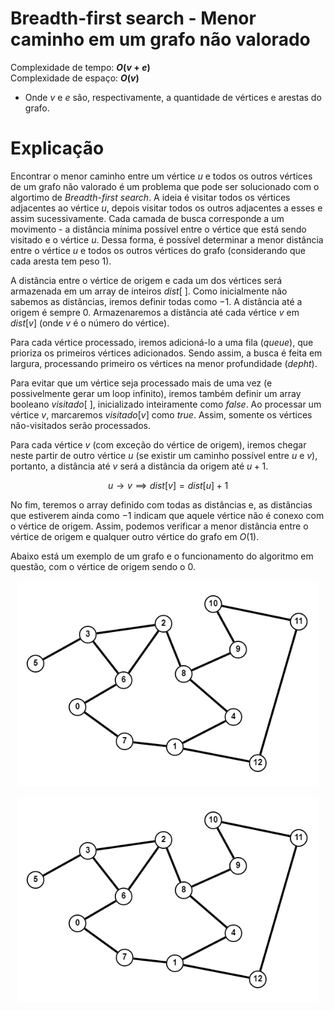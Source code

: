 # Breadth-first search - Menor caminho em um grafo não valorado

Complexidade de tempo: **$O(v + e)$**  
Complexidade de espaço: **$O(v)$**  

- Onde $v$ e $e$ são, respectivamente, a quantidade de vértices e arestas do grafo.

# Explicação

Encontrar o menor caminho entre um vértice $u$ e todos os outros vértices de um grafo não valorado é um problema que pode ser solucionado com o algortimo de _Breadth-first search_. A ideia é visitar todos os vértices adjacentes ao vértice $u$, depois visitar todos os outros adjacentes a esses e assim sucessivamente. Cada camada de busca corresponde a um movimento - a distância mínima possível entre o vértice que está sendo visitado e o vértice $u$. Dessa forma, é possível determinar a menor distância entre o vértice $u$ e todos os outros vértices do grafo (considerando que cada aresta tem peso $1$).

A distância entre o vértice de origem e cada um dos vértices será armazenada em um array de inteiros $dist[\ ]$. Como inicialmente não sabemos as distâncias, iremos definir todas como $-1$. A distância até a origem é sempre $0$. Armazenaremos a distância até cada vértice $v$ em $dist[v]$ (onde $v$ é o número do vértice).

Para cada vértice processado, iremos adicioná-lo a uma fila (_queue_), que prioriza os primeiros vértices adicionados. Sendo assim, a busca é feita em largura, processando primeiro os vértices na menor profundidade (_depht_).

Para evitar que um vértice seja processado mais de uma vez (e possivelmente gerar um loop infinito), iremos também definir um array booleano $visitado[\ ]$, inicializado inteiramente como _false_. Ao processar um vértice $v$, marcaremos $visitado[v]$ como _true_. Assim, somente os vértices não-visitados serão processados.

Para cada vértice $v$ (com exceção do vértice de origem), iremos chegar neste partir de outro vértice $u$ (se existir um caminho possível entre $u$ e $v$), portanto, a distância até $v$ será a distância da origem até $u + 1$.

$$u \to v \implies dist[v] = dist[u] + 1$$

No fim, teremos o array definido com todas as distâncias e, as distâncias que estiverem ainda como $-1$ indicam que aquele vértice não é conexo com o vértice de origem. Assim, podemos verificar a menor distância entre o vértice de origem e qualquer outro vértice do grafo em $O(1)$.

Abaixo está um exemplo de um grafo e o funcionamento do algoritmo em questão, com o vértice de origem sendo o $0$.

<p align="center">
   <img src="/img/bfs_menor_caminho_grafo_1.png" width="480" alt="bfs-img">
</p>

<p align="center">
   <img src="/img/bfs_menor_caminho_grafo_2.gif" width="480" alt="bfs-gif">
</p>
